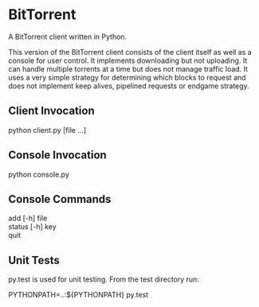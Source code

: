 BitTorrent
===============

A BitTorrent client written in Python.

This version of the BitTorrent client consists of the client itself as well as a console for user control.  It implements downloading but not uploading.  It can handle multiple torrents at a time but does not manage traffic load.  It uses a very simple strategy for determining which blocks to request and does not implement keep alives, pipelined requests or endgame strategy.  

Client Invocation
-----------------

python client.py [file ...]   

Console Invocation
------------------

python console.py

Console Commands
----------------

add [-h] file  
status [-h] key  
quit  

Unit Tests
----------

py.test is used for unit testing.  From the test directory run: 

PYTHONPATH=..:${PYTHONPATH} py.test



